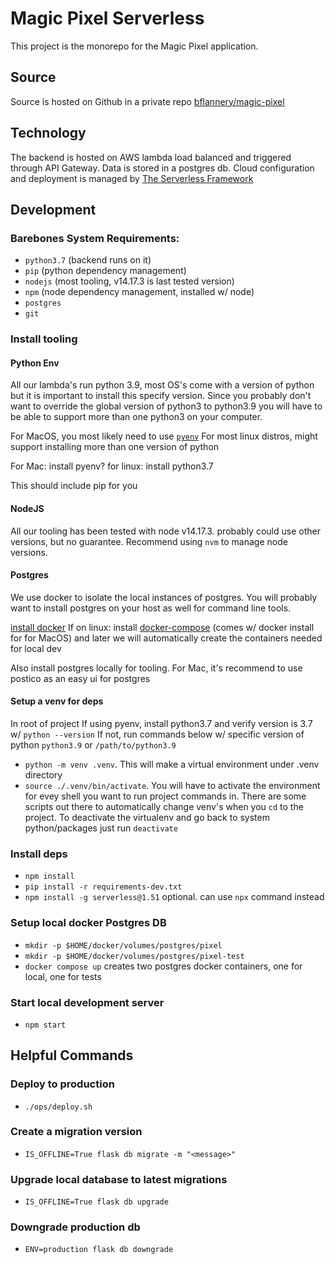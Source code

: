 # Magic Pixel Serverless

This project is the monorepo for the Magic Pixel application.

## Source

Source is hosted on Github in a private repo [bflannery/magic-pixel](https://github.com/bflannery/magic-pixel)


## Technology

The backend is hosted on AWS lambda load balanced and triggered through API Gateway.
Data is stored in a postgres db.
Cloud configuration and deployment is managed by [The Serverless Framework](https://www.serverless.com/)

## Development

### Barebones System Requirements:
- `python3.7` (backend runs on it)
- `pip` (python dependency management)
- `nodejs` (most tooling, v14.17.3 is last tested version)
- `npm` (node dependency management, installed w/ node)
- `postgres`
- `git`

### Install tooling

#### Python Env

All our lambda's run python 3.9, most OS's come with a version of python but it is important to install
this specify version. Since you probably don't want to override the global version of python3 to python3.9
you will have to be able to support more than one python3 on your computer.

For MacOS, you most likely need to use [`pyenv`](https://github.com/pyenv/pyenv)
For most linux distros, might support installing more than one version of python

For Mac: install pyenv?
for linux: install python3.7

This should include pip for you


#### NodeJS
All our tooling has been tested with node v14.17.3. probably could use other versions, but no guarantee.
Recommend using `nvm` to manage node versions.

#### Postgres
We use docker to isolate the local instances of postgres.
You will probably want to install postgres on your host as well for command line tools.

[install docker](https://docs.docker.com/get-docker/)
If on linux: install [docker-compose](https://docs.docker.com/compose/install/) (comes w/ docker install for for MacOS)
and later we will automatically create the containers needed for local dev

Also install postgres locally for tooling.
For Mac, it's recommend to use postico as an easy ui for postgres



#### Setup a venv for deps
In root of project
If using pyenv, install python3.7 and verify version is 3.7 w/ `python --version`
If not, run commands below w/ specific version of python `python3.9` or `/path/to/python3.9`
- `python -m venv .venv`.
This will make a virtual environment under .venv directory
- `source ./.venv/bin/activate`.
You will have to activate the environment for evey shell you want to run project commands in.
There are some scripts out there to automatically change venv's when you `cd` to the project.
To deactivate the virtualenv and go back to system python/packages just run `deactivate`


### Install deps
- `npm install`
- `pip install -r requirements-dev.txt`
- `npm install -g serverless@1.51` optional. can use `npx` command instead


### Setup local docker Postgres DB
- `mkdir -p $HOME/docker/volumes/postgres/pixel`
- `mkdir -p $HOME/docker/volumes/postgres/pixel-test`
- `docker compose up`
creates two postgres docker containers, one for local, one for tests


### Start local development server

- `npm start`

## Helpful Commands

### Deploy to production

- `./ops/deploy.sh`

### Create a migration version

- `IS_OFFLINE=True flask db migrate -m "<message>"`

### Upgrade local database to latest migrations

- `IS_OFFLINE=True flask db upgrade`

### Downgrade production db

- `ENV=production flask db downgrade`
